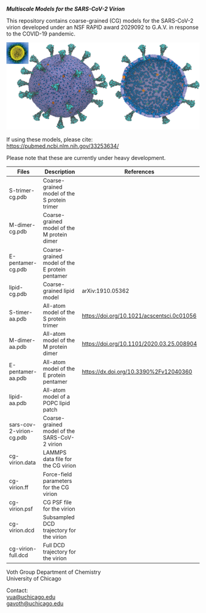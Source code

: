 
***Multiscale Models for the SARS-CoV-2 Virion***

This repository contains coarse-grained (CG) models for the SARS-CoV-2 virion developed 
under an NSF RAPID award 2029092 to G.A.V. in response to the COVID-19 pandemic.

![Image of virion](images/fig1.jpg)

If using these models, please cite:  
https://pubmed.ncbi.nlm.nih.gov/33253634/

Please note that these are currently under heavy development.

|            Files             |                   Description                 | References |
|------------------------------|-----------------------------------------------|------------|
| S-trimer-cg.pdb              | Coarse-grained model of the S protein trimer  |            |
| M-dimer-cg.pdb               | Coarse-grained model of the M protein dimer   |            |
| E-pentamer-cg.pdb            | Coarse-grained model of the E protein pentamer|            |
| lipid-cg.pdb                 | Coarse-grained lipid model                    | arXiv:1910.05362 |
| S-timer-aa.pdb               | All-atom model of the S protein trimer        | https://doi.org/10.1021/acscentsci.0c01056 |
| M-dimer-aa.pdb               | All-atom model of the M protein dimer         | https://doi.org/10.1101/2020.03.25.008904 |
| E-pentamer-aa.pdb            | All-atom model of the E protein pentamer      | https://dx.doi.org/10.3390%2Fv12040360 |
| lipid-aa.pdb                 | All-atom model of a POPC lipid patch          |            |
| sars-cov-2-virion-cg.pdb     | Coarse-grained model of the SARS-CoV-2 virion |            |
| cg-virion.data               | LAMMPS data file for the CG virion            |            |
| cg-virion.ff                 | Force-field parameters for the CG virion      |            |
| cg-virion.psf                | CG PSF file for the virion                    |            |
| cg-virion.dcd                | Subsampled DCD trajectory for the virion      |            |
| cg-virion-full.dcd           | Full DCD trajectory for the virion            |            |

  Voth Group
  Department of Chemistry  
  University of Chicago  

Contact:  
  yua@uchicago.edu  
  gavoth@uchicago.edu
